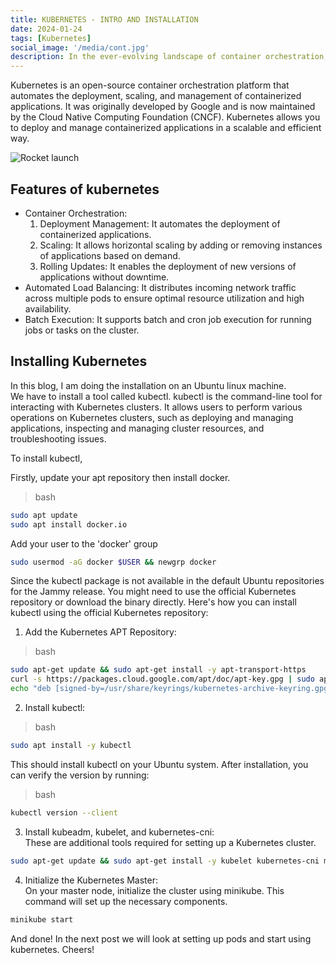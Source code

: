 ```yaml
---
title: KUBERNETES - INTRO AND INSTALLATION
date: 2024-01-24
tags: [Kubernetes]
social_image: '/media/cont.jpg'
description: In the ever-evolving landscape of container orchestration, Kubernetes stands out as a game-changer. Its rise to prominence has been nothing short of meteoric, transforming the way we deploy, manage, and scale containerized applications. Whether you're a seasoned DevOps engineer, a software developer, or just venturing into the world of containerization, understanding Kubernetes is becoming increasingly crucial. This blog is your gateway to demystifying Kubernetes, unraveling its intricacies, and discovering how it revolutionizes the deployment and management of applications at scale. 
---
```


Kubernetes is an open-source container orchestration platform that automates the deployment, scaling, and management of containerized applications. It was originally developed by Google and is now maintained by the Cloud Native Computing Foundation (CNCF). Kubernetes allows you to deploy and manage containerized applications in a scalable and efficient way.


![Rocket launch](/media/cont.jpg)

## Features of kubernetes
- Container Orchestration:
    1. Deployment Management: It automates the deployment of containerized applications.
    2. Scaling: It allows horizontal scaling by adding or removing instances of applications based on demand.
    3. Rolling Updates: It enables the deployment of new versions of applications without downtime.
- Automated Load Balancing: It distributes incoming network traffic across multiple pods to ensure optimal resource utilization and high availability.
- Batch Execution: It supports batch and cron job execution for running jobs or tasks on the cluster.

## Installing Kubernetes

In this blog, I am doing the installation on an Ubuntu linux machine. </br>
We have to install a tool called kubectl.
kubectl is the command-line tool for interacting with Kubernetes clusters. It allows users to perform various operations on Kubernetes clusters, such as deploying and managing applications, inspecting and managing cluster resources, and troubleshooting issues. </br>

To install kubectl, </br>

Firstly, update your apt repository then install docker.

> bash
```bash
sudo apt update
sudo apt install docker.io

```
Add your user to the 'docker' group

```bash
sudo usermod -aG docker $USER && newgrp docker

```

 Since the kubectl package is not available in the default Ubuntu repositories for the Jammy release. You might need to use the official Kubernetes repository or download the binary directly.
 Here's how you can install kubectl using the official Kubernetes repository:

 1. Add the Kubernetes APT Repository:
 > bash
```bash
sudo apt-get update && sudo apt-get install -y apt-transport-https
curl -s https://packages.cloud.google.com/apt/doc/apt-key.gpg | sudo apt-key --keyring /usr/share/keyrings/kubernetes-archive-keyring.gpg add -
echo "deb [signed-by=/usr/share/keyrings/kubernetes-archive-keyring.gpg] https://apt.kubernetes.io/ kubernetes-xenial main" | sudo tee /etc/apt/sources.list.d/kubernetes.list > /dev/null
```
2. Install kubectl:
> bash
```bash
sudo apt install -y kubectl

```
This should install kubectl on your Ubuntu system. After installation, you can verify the version by running:
> bash
```bash
kubectl version --client
```

3. Install kubeadm, kubelet, and kubernetes-cni: </br>
These are additional tools required for setting up a Kubernetes cluster.

```bash
sudo apt-get update && sudo apt-get install -y kubelet kubernetes-cni minikube
```

4. Initialize the Kubernetes Master: </br>
On your master node, initialize the cluster using minikube. This command will set up the necessary components.
```bash
minikube start
```


And done! In the next post we will look at setting up pods and start using kubernetes.
Cheers!
